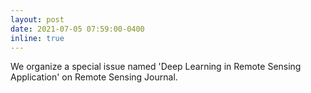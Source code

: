 ```yaml
---
layout: post
date: 2021-07-05 07:59:00-0400
inline: true
---
```


We organize a special issue named 'Deep Learning in Remote Sensing Application' on Remote Sensing Journal.
